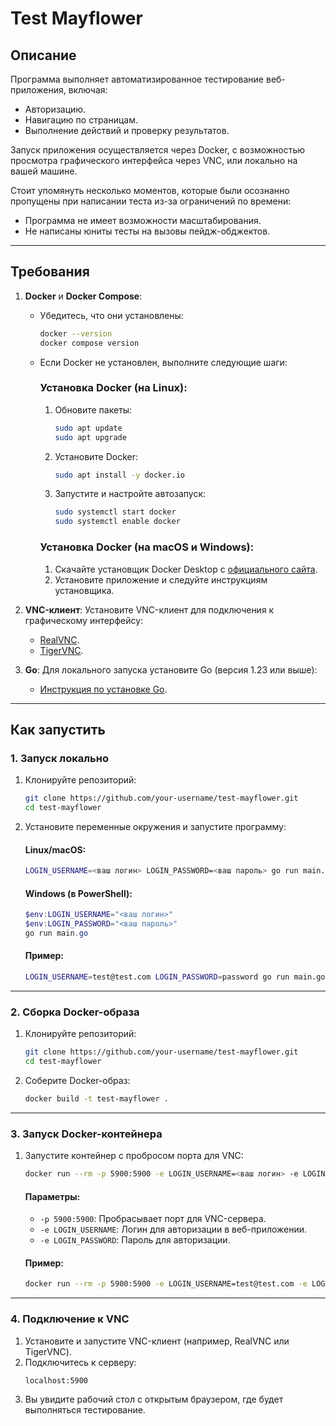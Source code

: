 
# Test Mayflower

## Описание

Программа выполняет автоматизированное тестирование веб-приложения, включая:
- Авторизацию.
- Навигацию по страницам.
- Выполнение действий и проверку результатов.

Запуск приложения осуществляется через Docker, с возможностью просмотра графического интерфейса через VNC, или локально на вашей машине.

Стоит упомянуть несколько моментов, которые были осознанно пропущены при написании теста из-за ограничений по времени:
- Программа не имеет возможности масштабирования. 
- Не написаны юниты тесты на вызовы пейдж-обджектов.

---

## Требования

1. **Docker** и **Docker Compose**:
   - Убедитесь, что они установлены:
     ```bash
     docker --version
     docker compose version
     ```
   - Если Docker не установлен, выполните следующие шаги:

     ### Установка Docker (на Linux):
     1. Обновите пакеты:
        ```bash
        sudo apt update
        sudo apt upgrade
        ```
     2. Установите Docker:
        ```bash
        sudo apt install -y docker.io
        ```
     3. Запустите и настройте автозапуск:
        ```bash
        sudo systemctl start docker
        sudo systemctl enable docker
        ```

     ### Установка Docker (на macOS и Windows):
     1. Скачайте установщик Docker Desktop с [официального сайта](https://www.docker.com/products/docker-desktop).
     2. Установите приложение и следуйте инструкциям установщика.

2. **VNC-клиент**:
   Установите VNC-клиент для подключения к графическому интерфейсу:
   - [RealVNC](https://www.realvnc.com/).
   - [TigerVNC](https://tigervnc.org/).

3. **Go**:
   Для локального запуска установите Go (версия 1.23 или выше):
   - [Инструкция по установке Go](https://go.dev/doc/install).

---

## Как запустить

### 1. Запуск локально

1. Клонируйте репозиторий:
   ```bash
   git clone https://github.com/your-username/test-mayflower.git
   cd test-mayflower
   ```

2. Установите переменные окружения и запустите программу:
   #### Linux/macOS:
   ```bash
   LOGIN_USERNAME=<ваш логин> LOGIN_PASSWORD=<ваш пароль> go run main.go
   ```

   #### Windows (в PowerShell):
   ```powershell
   $env:LOGIN_USERNAME="<ваш логин>"
   $env:LOGIN_PASSWORD="<ваш пароль>"
   go run main.go
   ```

   #### Пример:
   ```bash
   LOGIN_USERNAME=test@test.com LOGIN_PASSWORD=password go run main.go
   ```

---

### 2. Сборка Docker-образа

1. Клонируйте репозиторий:
   ```bash
   git clone https://github.com/your-username/test-mayflower.git
   cd test-mayflower
   ```

2. Соберите Docker-образ:
   ```bash
   docker build -t test-mayflower .
   ```

---

### 3. Запуск Docker-контейнера

1. Запустите контейнер с пробросом порта для VNC:
   ```bash
   docker run --rm -p 5900:5900 -e LOGIN_USERNAME=<ваш логин> -e LOGIN_PASSWORD=<ваш пароль> test-mayflower
   ```

   #### Параметры:
   - `-p 5900:5900`: Пробрасывает порт для VNC-сервера.
   - `-e LOGIN_USERNAME`: Логин для авторизации в веб-приложении.
   - `-e LOGIN_PASSWORD`: Пароль для авторизации.

   #### Пример:
   ```bash
   docker run --rm -p 5900:5900 -e LOGIN_USERNAME=test@test.com -e LOGIN_PASSWORD=password test-mayflower
   ```

---

### 4. Подключение к VNC

1. Установите и запустите VNC-клиент (например, RealVNC или TigerVNC).
2. Подключитесь к серверу:
   ```
   localhost:5900
   ```
3. Вы увидите рабочий стол с открытым браузером, где будет выполняться тестирование.